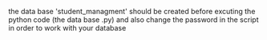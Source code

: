 the data base 'student_managment' should be created before excuting the python code (the data base .py) 
and also change the password in the script in order to work with your database  